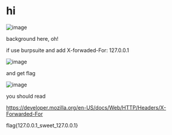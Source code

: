 # hi
![image](https://user-images.githubusercontent.com/65381453/137938595-3282d3f8-c6cf-43e5-8bdb-cab27921922e.png)

background here, oh!

if use burpsuite and add X-forwaded-For: 127.0.0.1

![image](https://user-images.githubusercontent.com/65381453/137938887-20abde5f-7595-4029-acdc-6efd05f46723.png)

and get flag


![image](https://user-images.githubusercontent.com/65381453/137937832-cef05707-523d-4ae7-80c4-7b5c52867f6f.png)

you should read

https://developer.mozilla.org/en-US/docs/Web/HTTP/Headers/X-Forwarded-For

flag{127.0.0.1_sweet_127.0.0.1}
